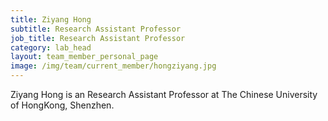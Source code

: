 ```yaml
---
title: Ziyang Hong
subtitle: Research Assistant Professor
job_title: Research Assistant Professor
category: lab_head
layout: team_member_personal_page
image: /img/team/current_member/hongziyang.jpg
---
```


Ziyang Hong is an Research Assistant Professor at The Chinese University of HongKong, Shenzhen.